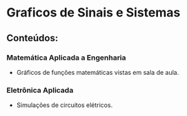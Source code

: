# Graficos de Sinais e Sistemas
## Conteúdos: 
### Matemática Aplicada a Engenharia
- Gráficos de funções matemáticas vistas em sala de aula.

### Eletrônica Aplicada
- Simulações de circuitos elétricos.
